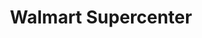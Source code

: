 ---
title: "Walmart Supercenter"
url: /lubbock/walmart-supercenter-quaker-avenue/
shop: Supermarkt
---